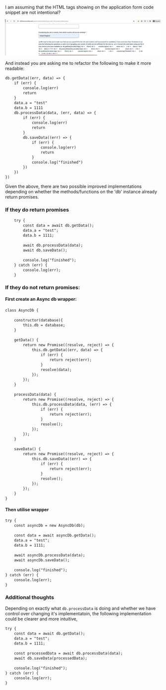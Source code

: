 I am assuming that the HTML tags showing on the application form code snippet are not intentional?

![image](./form.png)

And instead you are asking me to refactor the following to make it more readable:

```
db.getData((err, data) => {
    if (err) {
        console.log(err)
        return
    }
    data.a = "test"
    data.b = 1111
    db.processData(data, (err, data) => {
        if (err) {
            console.log(err)
            return
        }
        db.saveData((err) => {
            if (err) {
                console.log(err)
                return
            }
            console.log("finished")
        })
    })
})
```



Given the above, there are two possible improved implementations depending on whether the methods/functions on the 'db' instance already return promises.

### If they do return promises

```
    try {
        const data = await db.getData();
        data.a = "test";
        data.b = 1111;

        await db.processData(data);
        await db.saveData();

        console.log("finished");
    } catch (err) {
        console.log(err);
    }

```


### If they do not return promises:

#### First create an Async db wrapper:

```
class AsyncDb {

    constructor(database){
        this.db = database;
    }

    getData() {
        return new Promise((resolve, reject) => {
            this.db.getData((err, data) => {
                if (err) {
                    return reject(err);
                }
                resolve(data);
            });
        });
    }

    processData(data) {
        return new Promise((resolve, reject) => {
            this.db.processData(data, (err) => {
                if (err) {
                    return reject(err);
                }
                resolve();
            });
        });
    }

    saveData() {
        return new Promise((resolve, reject) => {
            this.db.saveData((err) => {
                if (err) {
                    return reject(err);
                }
                resolve();
            });
        });
    }
}
```

#### Then utilise wrapper


```
try {
    const asyncDb = new AsyncDb(db);

    const data = await asyncDb.getData();
    data.a = "test";
    data.b = 1111;

    await asyncDb.processData(data);
    await asyncDb.saveData();

    console.log("finished");
} catch (err) {
    console.log(err);
}
```

### Additional thoughts

Depending on exactly what `db.processData` is doing and whether we have control over changing it's implementatoin, the following implementation could be clearer and more intuitive,


```
try {
    const data = await db.getData();
    data.a = "test";
    data.b = 1111;

    const processedData = await db.processData(data);
    await db.saveData(processedData);

    console.log("finished");
} catch (err) {
    console.log(err);
}
```